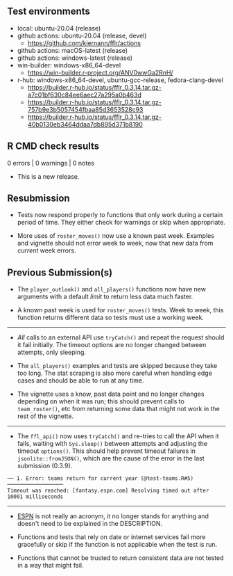 ## Test environments

* local: ubuntu-20.04 (release)
* github actions: ubuntu-20.04 (release, devel)
  * <https://github.com/kiernann/fflr/actions>
* github actions: macOS-latest (release)
* github actions: windows-latest (release) 
* win-builder: windows-x86_64-devel
  * <https://win-builder.r-project.org/ANV0wwGa2RnH/>
* r-hub: windows-x86_64-devel, ubuntu-gcc-release, fedora-clang-devel
  * <https://builder.r-hub.io/status/fflr_0.3.14.tar.gz-a7c01bf630c84ee6aec27a295a0b463d>
  * <https://builder.r-hub.io/status/fflr_0.3.14.tar.gz-757b9e3b5057454fbaa85d3653528c93>
  * <https://builder.r-hub.io/status/fflr_0.3.14.tar.gz-40b0130eb3464ddaa7db895d371b8190>

## R CMD check results

0 errors | 0 warnings | 0 notes

* This is a new release.

## Resubmission

* Tests now respond properly to functions that only work during a certain 
period of time. They either check for warnings or skip when appropriate.

* More uses of `roster_moves()` now use a known past week. Examples and vignette
should not error week to week, now that new data from _current_ week errors.

## Previous Submission(s)

* The `player_outlook()` and `all_players()` functions now have new arguments
with a default _limit_ to return less data much faster.

* A known past week is used for `roster_moves()` tests. Week to week, this
function returns different data so tests must use a working week.

-----

* _All_ calls to an external API use `tryCatch()` and repeat the request should
it fail initially. The timeout options are no longer changed between attempts,
only sleeping.

* The `all_players()` examples and tests are skipped because they take too long.
The stat scraping is also more careful when handling edge cases and should be
able to run at any time.

* The vignette uses a know, past data point and no longer changes depending on
when it was run; this should prevent calls to `team_roster()`, etc from
returning some data that might not work in the rest of the vignette.

-----

* The `ffl_api()` now uses `tryCatch()` and re-tries to call the API when it
fails, waiting with `Sys.sleep()` between attempts and adjusting the timeout
`options()`. This should help prevent timeout failures in
`jsonlite::fromJSON()`, which are the cause of the error in the last submission
(0.3.9).

```
── 1. Error: teams return for current year (@test-teams.R#5) ──────────────────
Timeout was reached: [fantasy.espn.com] Resolving timed out after 10001 milliseconds
```

-----

* [ESPN](https://en.wikipedia.org/wiki/ESPN) is not really an acronym, it no
longer stands for anything and doesn't need to be explained in the DESCRIPTION.

* Functions and tests that rely on date or internet services fail more
gracefully or skip if the function is not applicable when the test is run.

* Functions that cannot be trusted to return consistent data are not tested in
a way that might fail.
